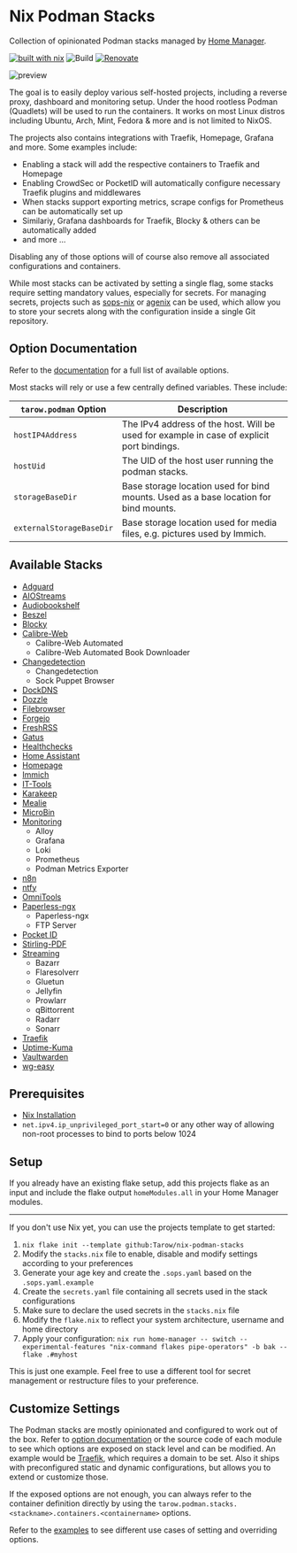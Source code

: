 # Nix Podman Stacks

Collection of opinionated Podman stacks managed by [Home Manager](https://github.com/nix-community/home-manager).

[![built with nix](https://img.shields.io/static/v1?logo=nixos&logoColor=white&label=&message=Built%20with%20Nix&color=41439a)](https://builtwithnix.org)
![Build](https://github.com/tarow/nix-podman-stacks/actions/workflows/ci.yaml/badge.svg)
[![Renovate](https://img.shields.io/badge/renovate-enabled-brightgreen.svg)](https://renovatebot.com)

![preview](./screenshots/homepage.png)

The goal is to easily deploy various self-hosted projects, including a reverse proxy, dashboard and monitoring setup. Under the hood rootless Podman (Quadlets) will be used to run the containers. It works on most Linux distros including Ubuntu, Arch, Mint, Fedora & more and is not limited to NixOS.

The projects also contains integrations with Traefik, Homepage, Grafana and more. Some examples include:

- Enabling a stack will add the respective containers to Traefik and Homepage
- Enabling CrowdSec or PocketID will automatically configure necessary Traefik plugins and middlewares
- When stacks support exporting metrics, scrape configs for Prometheus can be automatically set up
- Similariy, Grafana dashboards for Traefik, Blocky & others can be automatically added
- and more ...

Disabling any of those options will of course also remove all associated configurations and containers.

While most stacks can be activated by setting a single flag, some stacks require setting mandatory values, especially for secrets.
For managing secrets, projects such as [sops-nix](https://github.com/Mic92/sops-nix) or [agenix](https://github.com/ryantm/agenix) can be used, which allow you to store your secrets along with the configuration inside a single Git repository.

## Option Documentation

Refer to the [documentation](https://tarow.github.io/nix-podman-stacks/) for a full list of available options.

Most stacks will rely or use a few centrally defined variables. These include:

| `tarow.podman` Option    | Description                                                                               |
| ------------------------ | ----------------------------------------------------------------------------------------- |
| `hostIP4Address`         | The IPv4 address of the host. Will be used for example in case of explicit port bindings. |
| `hostUid`                | The UID of the host user running the podman stacks.                                       |
| `storageBaseDir`         | Base storage location used for bind mounts. Used as a base location for bind mounts.      |
| `externalStorageBaseDir` | Base storage location used for media files, e.g. pictures used by Immich.                 |

## Available Stacks

- [Adguard](https://github.com/Tarow/nix-podman-stacks/tree/main//modules/adguard/default.nix)
- [AIOStreams](https://github.com/Tarow/nix-podman-stacks/tree/main//modules/aiostreams/default.nix)
- [Audiobookshelf](https://github.com/Tarow/nix-podman-stacks/tree/main//modules/audiobookshelf/default.nix)
- [Beszel](https://github.com/Tarow/nix-podman-stacks/tree/main//modules/beszel/default.nix)
- [Blocky](https://github.com/Tarow/nix-podman-stacks/tree/main/modules/blocky/default.nix)
- [Calibre-Web](https://github.com/Tarow/nix-podman-stacks/tree/main/modules/calibre/default.nix)
  - Calibre-Web Automated
  - Calibre-Web Automated Book Downloader
- [Changedetection](https://github.com/Tarow/nix-podman-stacks/tree/main/modules/changedetection/default.nix)
  - Changedetection
  - Sock Puppet Browser
- [DockDNS](https://github.com/Tarow/nix-podman-stacks/tree/main/modules/dockdns/default.nix)
- [Dozzle](https://github.com/Tarow/nix-podman-stacks/tree/main/modules/dozzle/default.nix)
- [Filebrowser](https://github.com/Tarow/nix-podman-stacks/tree/main/modules/filebrowser/default.nix)
- [Forgejo](https://github.com/Tarow/nix-podman-stacks/tree/main/modules/forgejo/default.nix)
- [FreshRSS](https://github.com/Tarow/nix-podman-stacks/tree/main/modules/freshrss/default.nix)
- [Gatus](https://github.com/Tarow/nix-podman-stacks/tree/main/modules/gatus/default.nix)
- [Healthchecks](https://github.com/Tarow/nix-podman-stacks/tree/main/modules/healchecks/default.nix)
- [Home Assistant](https://github.com/Tarow/nix-podman-stacks/tree/main/modules/homeassistant/default.nix)
- [Homepage](https://github.com/Tarow/nix-podman-stacks/tree/main/modules/homepage/default.nix)
- [Immich](https://github.com/Tarow/nix-podman-stacks/tree/main/modules/immich/default.nix)
- [IT-Tools](https://github.com/Tarow/nix-podman-stacks/tree/main/modules/it-tools/default.nix)
- [Karakeep](https://github.com/Tarow/nix-podman-stacks/tree/main/modules/karakeep/default.nix)
- [Mealie](https://github.com/Tarow/nix-podman-stacks/tree/main/modules/mealie/default.nix)
- [MicroBin](https://github.com/Tarow/nix-podman-stacks/tree/main/modules/microbin/default.nix)
- [Monitoring](https://github.com/Tarow/nix-podman-stacks/tree/main/modules/monitoring/default.nix)
  - Alloy
  - Grafana
  - Loki
  - Prometheus
  - Podman Metrics Exporter
- [n8n](https://github.com/Tarow/nix-podman-stacks/tree/main/modules/n8n/default.nix)
- [ntfy](https://github.com/Tarow/nix-podman-stacks/tree/main/modules/ntfy/default.nix)
- [OmniTools](https://github.com/Tarow/nix-podman-stacks/tree/main/modules/omnitools/default.nix)
- [Paperless-ngx](https://github.com/Tarow/nix-podman-stacks/tree/main/modules/paperless/default.nix)
  - Paperless-ngx
  - FTP Server
- [Pocket ID](https://github.com/Tarow/nix-podman-stacks/tree/main/modules/pocket-id/default.nix)
- [Stirling-PDF](https://github.com/Tarow/nix-podman-stacks/tree/main/modules/stirling-pdf/default.nix)
- [Streaming](https://github.com/Tarow/nix-podman-stacks/tree/main/modules/streaming/default.nix)
  - Bazarr
  - Flaresolverr
  - Gluetun
  - Jellyfin
  - Prowlarr
  - qBittorrent
  - Radarr
  - Sonarr
- [Traefik](https://github.com/Tarow/nix-podman-stacks/tree/main/modules/traefik/default.nix)
- [Uptime-Kuma](https://github.com/Tarow/nix-podman-stacks/tree/main/modules/uptime-kuma/default.nix)
- [Vaultwarden](https://github.com/Tarow/nix-podman-stacks/tree/main/modules/vaultwarden/default.nix)
- [wg-easy](https://github.com/Tarow/nix-podman-stacks/tree/main/modules/wg-easy/default.nix)

## Prerequisites

- [Nix Installation](https://nixos.org/download/#nix-install-linux)
- `net.ipv4.ip_unprivileged_port_start=0` or any other way of allowing non-root processes to bind to ports below 1024

## Setup

If you already have an existing flake setup, add this projects flake as an input and include the flake output `homeModules.all` in your Home Manager modules.

---

If you don't use Nix yet, you can use the projects template to get started:

1. `nix flake init --template github:Tarow/nix-podman-stacks`
2. Modify the `stacks.nix` file to enable, disable and modify settings according to your preferences
3. Generate your age key and create the `.sops.yaml` based on the `.sops.yaml.example`
4. Create the `secrets.yaml` file containing all secrets used in the stack configurations
5. Make sure to declare the used secrets in the `stacks.nix` file
6. Modify the `flake.nix` to reflect your system architecture, username and home directory
7. Apply your configuration: `nix run home-manager -- switch --experimental-features "nix-command flakes pipe-operators" -b bak --flake .#myhost`

This is just one example. Feel free to use a different tool for secret management or restructure files to your preference.

## Customize Settings

The Podman stacks are mostly opinionated and configured to work out of the box.
Refer to [option documentation](https://tarow.github.io/nix-podman-stacks/) or the source code of each module to see which options are exposed on stack level and can be modified.
An example would be [Traefik](https://github.com/Tarow/nix-podman-stacks/tree/main/modules/traefik/default.nix), which requires a domain to be set.
Also it ships with preconfigured static and dynamic configurations, but allows you to extend or customize those.

If the exposed options are not enough, you can always refer to the container definition directly by using the `tarow.podman.stacks.<stackname>.containers.<containername>` options.

Refer to the [examples](https://github.com/Tarow/nix-podman-stacks/tree/main/examples) to see different use cases of setting and overriding options.
